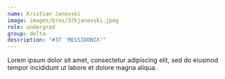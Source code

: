 ```yaml
---
name: Kristian Janevski
image: images/bros/37kjanevski.jpeg
role: undergrad
group: delta
description: "#37 'MESSIDONIΛ'"
---
```


Lorem ipsum dolor sit amet, consectetur adipiscing elit, sed do eiusmod tempor incididunt ut labore et dolore magna aliqua.

